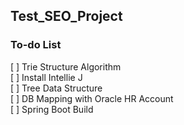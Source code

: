 ## Test_SEO_Project

### To-do List
[ ] Trie Structure Algorithm <br>
[ ] Install Intellie J <br>
[ ] Tree Data Structure <br>
[ ] DB Mapping with Oracle HR Account <br>
[ ] Spring Boot Build <br>
